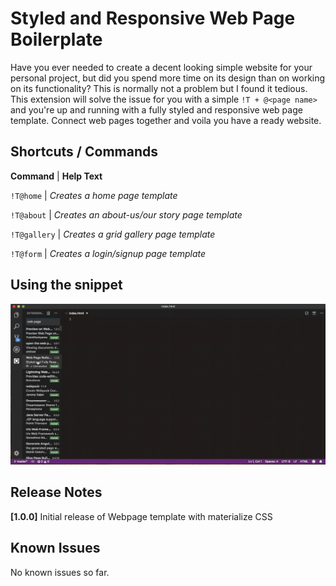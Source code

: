# Styled and Responsive Web Page Boilerplate

Have you ever needed to create a decent looking simple website for your personal project, but did you spend more time on its design than on working on its functionality?
This is normally not a problem but I found it tedious. This extension will solve the issue for you with a simple `!T + @<page name>` and you're up and running with a fully styled and responsive web page template. Connect web pages together and voila you have a ready website.

## Shortcuts / Commands

**Command** |     **Help Text**


`!T@home`    |     *Creates a home page template*

`!T@about`   |     *Creates an about-us/our story page template*

`!T@gallery` |     *Creates a grid gallery page template*

`!T@form`    |     *Creates a login/signup page template*

## Using the snippet
![Using the snippet](images/visual.gif )

## Release Notes

**[1.0.0]**
Initial release of Webpage template with materialize CSS

## Known Issues

No known issues so far.

